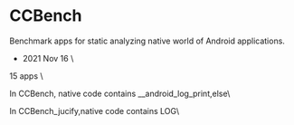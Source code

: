 # CCBench
  
  
Benchmark apps for static analyzing native world of Android applications.

+ 2021 Nov 16 \ 

15 apps \ 

In CCBench, native code contains __android_log_print,else\ 

In CCBench_jucify,native code contains LOG\ 
